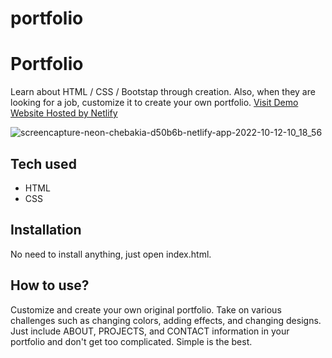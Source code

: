 # portfolio

# Portfolio

Learn about HTML / CSS / Bootstap through creation. Also, when they are looking for a job, customize it to create your own portfolio.
[Visit Demo Website Hosted by Netlify](https://ambersanchez.netlify.app/)

![screencapture-neon-chebakia-d50b6b-netlify-app-2022-10-12-10_18_56](https://user-images.githubusercontent.com/104404765/195407488-a56ec555-3eca-4688-91d0-a95d76512eb2.png)





## Tech used

- HTML
- CSS

## Installation

No need to install anything, just open index.html.

## How to use?

Customize and create your own original portfolio. Take on various challenges such as changing colors, adding effects, and changing designs. Just include ABOUT, PROJECTS, and CONTACT information in your portfolio and don't get too complicated. Simple is the best.
